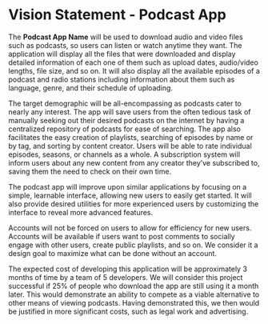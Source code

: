 # Vision Statement - Podcast App

The **Podcast App Name** will be used to download audio and video files such as podcasts, so users can listen or watch anytime they want. The application will display all the files that were downloaded and display detailed information of each one of them such as upload dates, audio/video lengths, file size, and so on. It will also display all the available episodes of a podcast and radio stations including information about them such as language, genre, and their schedule of uploading.

The target demographic will be all-encompassing as podcasts cater to nearly any interest. The app will save users from the often tedious task of manually seeking out their desired podcasts on the internet by having a centralized repository of podcasts for ease of searching. The app also facilitates the easy creation of playlists, searching of episodes by name or by tag, and sorting by content creator. Users will be able to rate individual episodes, seasons, or channels as a whole. A subscription system will inform users about any new content from any creator they’ve subscribed to, saving them the need to check on their own time.

The podcast app will improve upon similar applications by focusing on a simple, learnable interface, allowing new users to easily get started. It will also provide desired utilities for more experienced users by customizing the interface to reveal more advanced features.

Accounts will not be forced on users to allow for efficiency for new users. Accounts will be available if users want to post comments to socially engage with other users, create public playlists, and so on. We consider it a design goal to maximize what can be done without an account.

The expected cost of developing this application will be approximately 3 months of time by a team of 5 developers. We will consider this project successful if 25% of people who download the app are still using it a month later. This would demonstrate an ability to compete as a viable alternative to other means of viewing podcasts. Having demonstrated this, we then would be justified in more significant costs, such as legal work and advertising.
